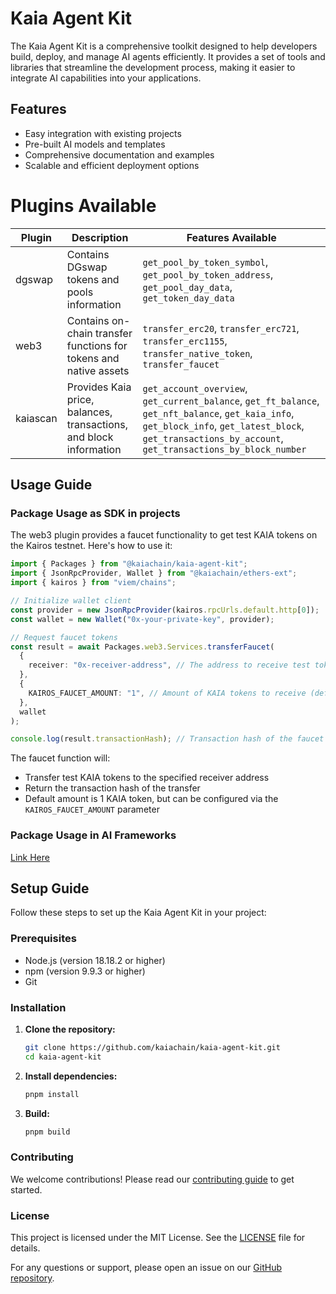 # Kaia Agent Kit

The Kaia Agent Kit is a comprehensive toolkit designed to help developers build, deploy, and manage AI agents efficiently. It provides a set of tools and libraries that streamline the development process, making it easier to integrate AI capabilities into your applications.

## Features

- Easy integration with existing projects
- Pre-built AI models and templates
- Comprehensive documentation and examples
- Scalable and efficient deployment options

# Plugins Available

| Plugin   | Description                                                        | Features Available                                                                                                                                                                                           |
| -------- | ------------------------------------------------------------------ | ------------------------------------------------------------------------------------------------------------------------------------------------------------------------------------------------------------ |
| dgswap   | Contains DGswap tokens and pools information                       | `get_pool_by_token_symbol`, `get_pool_by_token_address`, `get_pool_day_data`, `get_token_day_data`                                                                                                           |
| web3     | Contains on-chain transfer functions for tokens and native assets  | `transfer_erc20`, `transfer_erc721`, `transfer_erc1155`, `transfer_native_token`, `transfer_faucet`                                                                                                          |
| kaiascan | Provides Kaia price, balances, transactions, and block information | `get_account_overview`, `get_current_balance`, `get_ft_balance`, `get_nft_balance`, `get_kaia_info`, `get_block_info`, `get_latest_block`, `get_transactions_by_account`, `get_transactions_by_block_number` |

## Usage Guide

### Package Usage as SDK in projects

The web3 plugin provides a faucet functionality to get test KAIA tokens on the Kairos testnet. Here's how to use it:

```typescript
import { Packages } from "@kaiachain/kaia-agent-kit";
import { JsonRpcProvider, Wallet } from "@kaiachain/ethers-ext";
import { kairos } from "viem/chains";

// Initialize wallet client
const provider = new JsonRpcProvider(kairos.rpcUrls.default.http[0]);
const wallet = new Wallet("0x-your-private-key", provider);

// Request faucet tokens
const result = await Packages.web3.Services.transferFaucet(
  {
    receiver: "0x-receiver-address", // The address to receive test tokens
  },
  {
    KAIROS_FAUCET_AMOUNT: "1", // Amount of KAIA tokens to receive (default: 1)
  },
  wallet
);

console.log(result.transactionHash); // Transaction hash of the faucet transfer
```

The faucet function will:
- Transfer test KAIA tokens to the specified receiver address
- Return the transaction hash of the transfer
- Default amount is 1 KAIA token, but can be configured via the `KAIROS_FAUCET_AMOUNT` parameter

### Package Usage in AI Frameworks

[Link Here]()

## Setup Guide

Follow these steps to set up the Kaia Agent Kit in your project:

### Prerequisites

- Node.js (version 18.18.2 or higher)
- npm (version 9.9.3 or higher)
- Git

### Installation

1. **Clone the repository:**

    ```bash
    git clone https://github.com/kaiachain/kaia-agent-kit.git
    cd kaia-agent-kit
    ```

2. **Install dependencies:**

    ```bash
    pnpm install
    ```

3. **Build:**

    ```bash
    pnpm build
    ```

### Contributing

We welcome contributions! Please read our [contributing guide](CONTRIBUTING.md) to get started.

### License

This project is licensed under the MIT License. See the [LICENSE](LICENSE) file for details.

For any questions or support, please open an issue on our [GitHub repository](https://github.com/kaiachain/kaia-agent-kit/issues).
